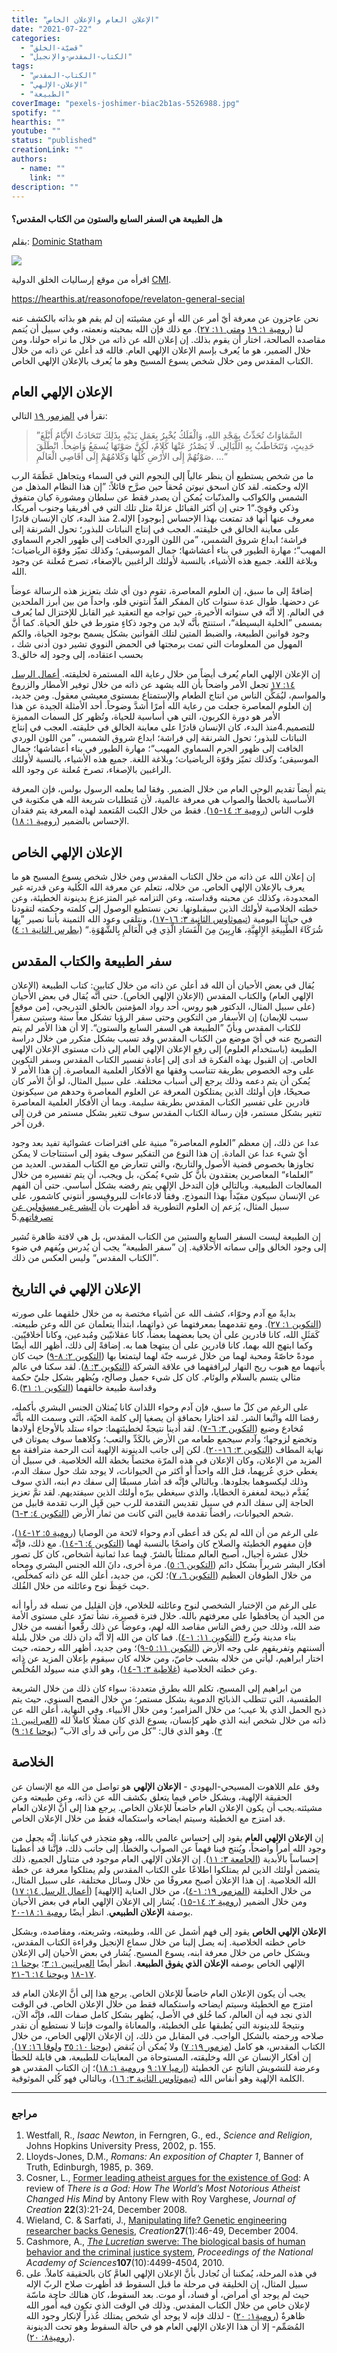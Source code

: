 ```yaml
---
title: "الإعلان العام والإعلان الخاص"
date: "2021-07-22"
categories: 
  - "قضيّة-الخلق"
  - "الكتاب-المقدس-والإنجيل"
tags: 
  - "الكتاب-المقدس"
  - "الإعلان-الإلهي"
  - "الطبيعة"
coverImage: "pexels-joshimer-biac2b1as-5526988.jpg"
spotify: ""
hearthis: ""
youtube: ""
status: "published"
creationLink: ""
authors:
  - name: ""
    link: ""
description: ""
---
```


#### هل الطبيعة هي السفر السابع والستون من الكتاب المقدس؟

بقلم: [Dominic Statham](https://creation.com/dominic-statham)

[![](https://arabcreationisthome.files.wordpress.com/2021/05/cmi.png?w=150)](https://creation.com/a/15235)

اقرأه من موقع إرساليات الخلق الدولية [CMI](https://creation.com/a/15235).

https://hearthis.at/reasonofope/revelaton-general-secial

نحن عاجزون عن معرفة أيّ أمر عن الله أو عن مشيئته إن لم يقم هو بذاته بالكشف عنه لنا ([رومية ١: ١٩](https://my.bible.com/bible/101/ROM.1.19.keh) و[متى ١١](https://my.bible.com/bible/101/MAT.11.27.keh)[: ٢٧](https://my.bible.com/bible/101/MAT.11.27.keh)). مع ذلك فإن الله بمحبته ونعمته، وفي سبيل أن يُتمم مقاصده الصالحة، اختار أن يقوم بذلك. إن إعلان الله عن ذاته من خلال ما نراه حولنا، ومن خلال الضمير، هو ما يُعرف بإسم الإعلان الإلهي العام. فالله قد أعلن عن ذاته من خلال الكتاب المقدس ومن خلال شخص يسوع المسيح وهو ما يُعرف بالإعلان الإلهي الخاص.

## الإعلان الإلهي العام

نقرأ في [المزمور ١٩](https://www.bible.com/101/psa.19) التالي:

> ”السَّمَاوَاتُ تُحَدِّثُ بِمَجْدِ اللهِ، وَالْفَلَكُ يُخْبِرُ بِعَمَلِ يَدَيْهِ بِذَلِكَ تَتَحَادَثُ الأَيَّامُ أَبْلَغَ حَدِيثٍ، وَتَتَخَاطَبُ بِهِ اللَّيَالِي. لَا يَصْدُرُ عَنْهَا كَلامٌ، لَكِنَّ صَوْتَهَا يُسمَعُ وَاضِحاً. انْطَلَقَ صَوْتُهُمْ إِلَى الأَرْضِ كُلِّهَا وَكَلامُهُمْ إِلَى أَقَاصِي الْعَالَمِ. …“

ما من شخص يستطيع أن ينظر عالياً إلى النجوم التي في السماء ويتجاهل عَظَمَةَ الرب الإله وحكمته. لقد كان اسحق نيوتن مُحقاً حين صرَّح قائلاً: ”إن هذا النظام المذهل من الشمس والكواكب والمذنّبات يُمكن أن يصدر فقط عن سلطان ومشورة كيان متفوق وذكي وقويّ.“1 حتى إن أكثر القبائل عزلةً مثل تلك التي في أفريقيا وجنوب أمريكا، معروف عنها أنها قد تمتعت بهذا الإحساس \[بوجود\] الإله.2 منذ البدء، كان الإنسان قادرًا على معاينة الخالق في خليقته. العجب في إنتاج النباتات للبذور؛ تحول الشرنقة إلى فراشة؛ ابداع شروق الشمس، ”من اللون الوردي الخافت إلى ظهور الجرم السماوي المهيب“؛ مهارة الطيور في بناء أعشاشها؛ جمال الموسيقى؛ وكذلك تميّز وقوّة الرياضيات؛ وبلاغة اللغة. جميع هذه الأشياء، بالنسبة لأولئك الراغبين بالإصغاء، تصرخ مُعلنة عن وجود الله.

إضافةً إلى ما سبق، إن العلوم المعاصرة، تقوم دون أي شك بتعزيز هذه الرسالة عوضاً عن دحضها. طوال عدة سنوات كان المفكر الفذّ أنتوني فلو، واحداً من بين أبرز الملحدين في العالم. إلا أنَّه في سنواته الأخيرة، حين تواجه مع التعقيد غير القابل للإختزال لما يُعرف بمسمى ”الخلية البسيطة“، استنتج بأنَّه لابد من وجود ذكاءٍ متورط في خلق الحياة. كما أنَّ وجود قوانين الطبيعة، والضبط المتين لتلك القوانين بشكل يسمح بوجود الحياة، والكم المهول من المعلومات التي تمت برمجتها في الحمض النووي تشير دون أدنى شك ، بحسب اعتقاده، إلى وجود إله خالق.3

إن الإعلان الإلهي العام يُعرف أيضاً من خلال رعاية الله المستمرة لخليقته. [أعمال الرسل ١٤: ١٧](https://my.bible.com/bible/101/ACT.14.17) تجعل الأمر واضحاً بأن الله يشهد عن ذاته من خلال توفير الأمطار والزروع والمواسم، ليُمَكِّن الناس من انتاج الطعام والإستمتاع بمستوى معيشي معقول. ومن جديد، إن العلوم المعاصرة جعلت من رعاية الله أمرًا أشدَّ وضوحاً. أحد الأمثلة الجيدة عن هذا الأمر هو دورة الكربون، التي هي أساسية للحياة، وتُظهر كل السمات المميزة للتصميم.4منذ البدء، كان الإنسان قادرًا على معاينة الخالق في خليقته. العجب في إنتاج النباتات للبذور؛ تحول الشرنقة إلى فراشة؛ ابداع شروق الشمس، ”من اللون الوردي الخافت إلى ظهور الجرم السماوي المهيب“؛ مهارة الطيور في بناء أعشاشها؛ جمال الموسيقى؛ وكذلك تميّز وقوّة الرياضيات؛ وبلاغة اللغة. جميع هذه الأشياء، بالنسبة لأولئك الراغبين بالإصغاء، تصرخ مُعلنة عن وجود الله.

يتم أيضاً تقديم الوحي العام من خلال الضمير. وفقا لما يعلمه الرسول بولس، فإن المعرفة الأساسية بالخطأ والصواب هي معرفة عالمية، لأن مُتطلبات شريعة الله هي مكتوبة في قلوب الناس ([رومية ٢: ١٤-١٥](https://my.bible.com/bible/101/ROM.2.14-15)). فقط من خلال الكبت المُتعمد لهذه المعرفة يتم فقدان الإحساس بالضمير ([رومية ١: ١٨](https://my.bible.com/bible/101/ROM.1.18)).

## الإعلان الإلهي الخاص

إن إعلان الله عن ذاته من خلال الكتاب المقدس ومن خلال شخص يسوع المسيح هو ما يعرف بالإعلان الإلهي الخاص. من خلاله، نتعلم عن معرفة الله الكُلية وعن قدرته غير المحدودة، وكذلك عن محبته وقداسته، وعن التزامه غير المتزعزع بدينونة الخطيئة، وعن خطته الخلاصية لأولئك الذين سيقبلونها. نحن نستطيع الوصول إلى كلمته وحكمته لتقودنا في حياتنا اليومية ([تيموثاوس الثانية ٣: ١٦-١٧](https://my.bible.com/bible/101/2TI.3.16-17.keh))، ونتلقى وعود الله الثمينة بأننا نصير ”بِهَا شُرَكَاءَ الطَّبِيعَةِ الإِلهِيَّةِ، هَارِبِينَ مِنَ الْفَسَادِ الَّذِي فِي الْعَالَمِ بِالشَّهْوَةِ.“ ([بطرس الثانية ١: ٤](https://my.bible.com/bible/101/2PE.1.4))

## سفر الطبيعة والكتاب المقدس

يُقال في بعض الأحيان أن الله قد أعلن عن ذاته من خلال كتابين: كتاب الطبيعة (الإعلان الإلهي العام) والكتاب المقدس (الإعلان الإلهي الخاص). حتى أنَّه يُقال في بعض الأحيان (على سبيل المثال، الدكتور هيو روس، أحد رواد المؤمنين بالخلق التدريجي، \[من موقع\] سبب للإيمان) إن الأسفار من التكوين وحتى سفر الرؤيا تشكل معاً ستة وستين سفراً للكتاب المقدس وبأنّ ”الطبيعة هي السفر السابع والستون“. إلا أن هذا الأمر لم يتم التصريح عنه في أيّ موضع من الكتاب المقدس وقد تسبب بشكل متكرر من خلال دراسة الطبيعة (باستخدام العلوم) إلى رفع الإعلان الإلهي العام إلى ذات مستوى الإعلان الإلهي الخاص. إن القبول بهذه الفكرة قد أدى إلى إعادة تفسير الكتاب المقدس وسفر التكوين على وجه الخصوص بطريقة تتناسب وفقها مع الأفكار العلمية المعاصرة. إن هذا الأمر لا يُمكن أن يتم دعمه وذلك يرجع إلى أسباب مختلفة. على سبيل المثال، لو أنَّ الأمر كان صحيحًا، فإن أولئك الذين يمتلكون المعرفة عن العلوم المعاصرة وحدهم من سيكونون قادرين على تفسير الكتاب المقدس بطريقة سليمة. وبما أن الأفكار العلمية المعاصرة تتغير بشكل مستمر، فإن رسالة الكتاب المقدس سوف تتغير بشكل مستمر من قرن إلى قرن آخر.

عدا عن ذلك، إن معظم ”العلوم المعاصرة“ مبنية على افتراضات عشوائية تفيد بعد وجود أيّ شيء عدا عن المادة. إن هذا النوع من التفكير سوف يقود إلى استنتاجات لا يمكن تجاوزها بخصوص قضية الأصول والتاريخ، والتي تتعارض مع الكتاب المقدس. العديد من ”العلماء“ المعاصرين يعتقدون بأنَّ كل شيء يُمكن، بل ويجب، أن يتم تفسيره من خلال المعالجات الطبيعية. وبالتالي فإن التدخل الإلهي يتم رفضه بشكل أساسي. حتى أن الفهم عن الإنسان سيكون مقيّداً بهذا النموذج. وفقاً لادعاءات للبروفيسور أنتوني كاشمور، على سبيل المثال، يُزعم إن العلوم التطورية قد أظهرت بأن [البشر غير مسؤولين عن تصرفاتهم](https://creation.com/nothing-more-than-a-bag-of-chemicals).5

إن الطبيعة ليست السفر السابع والستين من الكتاب المقدس، بل هي لافتة ظاهرة تُشير إلى وجود الخالق وإلى سماته الأخلاقية. إن ”سفر الطبيعة“ يجب أن يُدرس ويُفهم في ضوء ”الكتاب المقدس“ وليس العكس من ذلك.

## الإعلان الإلهي في التاريخ

بدايةً مع آدم وحوّاء، كشف الله عن أشياء مختصة به من خلال خلقهما على صورته ([التكوين ١: ٢٧](https://my.bible.com/bible/101/GEN.1.27)). ومع تقدمهما بمعرفتهما عن ذواتهما، ابتدأا يتعلمان عن الله وعن طبيعته. كَمَثَلِ الله، كانا قادرين على أن يحبا بعضهما بعضاً، كانا عقلانيّين ومُبدعين، وكانا أخلاقيّين. وكما ابتهج الله بهما، كانا قادرين على أن يبتهجا هما به. إضافةً إلى ذلك، أظهر الله أيضًا مودةً خاصّةً ومحبة لهما من خلال غرسه جنّة لهما ليتمتعا بها ([التكوين ٢: ٨-٩](https://my.bible.com/bible/101/GEN.2.8-9)) حيث كان يأتيهما مع هبوب ريح النهار ليرافقهما في علاقة الشركة ([التكوين ٣: ٨](https://my.bible.com/bible/101/GEN.3.8)). لقد سكنا في عالم مثالي يتسم بالسلام والوئام. كان كل شيء جميل وصالح، ويُظهر بشكل جليّ حكمة وقداسة طبيعة خالقهما ([التكوين ١: ٣١](https://my.bible.com/bible/101/GEN.1.31)).6

على الرغم من كلّ ما سبق، فإن آدم وحواء اللذان كانا يُمثلان الجنس البشري بأكمله، رفضا الله واتَّبعا الشر. لقد اختارا بحماقة أن يصغيا إلى كلمة الحيّة، التي وسمت الله بأنَّه مُخادع وضيع ([التكوين ٣: ٦-٧](https://my.bible.com/bible/101/GEN.3.6-7)). لقد أُدينا نتيجةً لخطيئتهما: حواء ستلد بالأوجاع أولادها وتخضع لزوجها؛ وآدم سيجمع طعامه من الأرض بالكَدِّ والتعب؛ وكلاهما سوف يموتان في نهاية المطاف ([التكوين ٣: ١٦-٢٠](https://my.bible.com/bible/101/GEN.3.16-20)). لكن إلى جانب الدينونة الإلهية أتت الرحمة مترافقة مع المزيد من الإعلان، وكان الإعلان في هذه المرّة مختصاً بخطة الله الخلاصية. في سبيل أن يغطي خزي عُريِهما، قتل الله واحداً أو أكثر من الحيوانات، لا يوجد شك حول سفك الدم، وذلك ليكسوهما بجلودها. وبالتالي فإنَّه قد أشار مسبقًا إلى سفك دم ابنه، الذي سوف يُقدَّم ذبيحة لمغفرة الخطايا، والذي سيغطي ببرّه أولئك الذين سيفتديهم. لقد تمَّ تعزيز الحاجة إلى سفك الدم في سبيل تقديس التقدمة للرب حين قَبِل الرب تقدمة قابيل من شحم الحيوانات، رافضاً تقدمة قايين التي كانت من ثمار الأرض ([التكوين ٤: ٣-٦](https://my.bible.com/bible/101/GEN.4.3-6)).

على الرغم من أن الله لم يكن قد أعطى آدم وحواء لائحة من الوصايا ([رومية ٥: ١٢-١٤](https://my.bible.com/bible/101/ROM.5.12-14))، فإن مفهوم الخطيئة والصلاح كان واضحًا بالنسبة لهما ([التكوين ٤: ٦-١٤](https://my.bible.com/bible/101/GEN.4.6-14)). مع ذلك، فإنَّه خلال عشرة أجيال، أصبح العالم ممتلئاً بالشرّ. فيما عدا ثمانية أشخاص، كان كل تصور أفكار البشر شريراً بشكل دائم ([التكوين ٦: ٥](https://my.bible.com/bible/101/GEN.6.5)). مرة أُخرى، دانَ الله الجنس البشري ومحاه من خلال الطوفان العظيم ([التكوين ٦، ٧](https://my.bible.com/bible/101/GEN.6))؛ لكن، من جديد، أعلن الله عن ذاته كمخلّص، حيث حَفِظَ نوح وعائلته من خلال الفُلك.

على الرغم من الإختبار الشخصي لنوح وعائلته للخلاص، فإن القليل من نسله قد رأوا أنه من الجيد أن يحافظوا على معرفتهم بالله. خلال فترة قصيرة، نشأ تمرّد على مستوى الأمة ضد الله، وذلك حين رفض الناس مقاصد الله لهم، وعوضاً عن ذلك رفَّعوا أنفسه من خلال بناء مدينة وبُرج ([التكوين ١١: ١-٤](https://my.bible.com/bible/101/GEN.11.1-4)). فما كان من الله إلا أنَّه دان ذلك من خلال بلبلة ألسنتهم وتفريقهم على وجه الأرض ([التكوين ١١: ٥-٩](https://my.bible.com/bible/101/GEN.11.5-9))؛ ومن جديد، أظهر الله رحمته، حيث اختار ابراهيم، ليأتي من خلاله بشعب خاصّ، ومن خلاله كان سيقوم بإعلان المزيد عن ذاته وعن خطته الخلاصية ([غلاطية ٣: ٦-١٤](https://my.bible.com/bible/101/GAL.3.6-14))، وهو الذي منه سيولد المُخلِّص.

من ابراهيم إلى المسيح، تكلم الله بطرق متعددة: سواء كان ذلك من خلال الشريعة الطقسية، التي تتطلب الذبائح الدموية بشكل مستمر؛ من خلال الفصح السنوي، حيث يتم ذبح الحمل الذي بلا عيب؛ من خلال المزامير؛ ومن خلال الأنبياء. وفي النهاية، أعلن الله عن ذاته من خلال شخص ابنه الذي ظهر كإنسان، يسوع الذي كان ممثلًا كاملاً لله ([العبرانيين ١: ٣](https://my.bible.com/bible/101/HEB.1.3)). وهو الذي قال: ”كل من رآني قد رأى الآب“ ([يوحنا ١٤: ٩](https://my.bible.com/bible/101/JHN.14.9))

## الخلاصة

وفق علم اللاهوت المسيحي-اليهودي - **الإعلان الإلهي** هو تواصل من الله مع الإنسان عن الحقيقة الإلهية، وبشكل خاص فيما يتعلق بكشف الله عن ذاته، وعن طبيعته وعن مشيئته.يجب أن يكون الإعلان العام خاضعاً للإعلان الخاص. يرجع هذا إلى أنَّ الإعلان العام قد امتزج مع الخطيئة وسيتم ايضاحه واستكماله فقط من خلال الإعلان الخاص.

إن **الإعلان الإلهي العام** يقود إلى إحساس عالمي بالله، وهو متجذر في كياننا. إنَّه يجعل من وجود الله أمراً واضحاً، ويُنتج فينا فهماً عن الصواب والخطأ. إلى جانب ذلك، فإنَّنا قد أُعطينا إحساساً بالأبدية ([الجامعة ٣: ١١](https://my.bible.com/bible/101/ECC.3.11)). إن الإعلان الإلهي العام موجود في متناول الجميع، ذلك يتضمن أولئك الذين لم يمتلكوا اطلاعًا على الكتاب المقدس ولم يمتلكوا معرفة عن خطة الله الخلاصية. إن هذا الإعلان أصبح معروفًا من خلال وسائل مختلفة، على سبيل المثال، من خلال الخليقة ([المزمور ١٩: ١-٤](https://my.bible.com/bible/101/PSA.19.1-4))، من خلال العناية \[الإلهية\] ([أعمال الرسل ١٤: ١٧](https://my.bible.com/bible/101/ACT.14.17)) ومن خلال الضمير ([رومية ٢: ١٤-١٥](https://my.bible.com/bible/101/ROM.2.14-15)). يُشار إلى الإعلان الإلهي العام في بعض الأحيان بوصفة **الإعلان الطبيعي**. انظر أيضًا [رومية ١](https://my.bible.com/bible/101/ROM.1.18-20)[: ١٨-٢٠](https://my.bible.com/bible/101/ROM.1.18-20).

**الإعلان الإلهي الخاص** يقود إلى فهم أشمل عن الله، وطبيعته، وشريعته، ومقاصده، وبشكل خاص خطته الخلاصية. إنه يصل إلينا من خلال سماع الإنجيل وقراءة الكتاب المقدس، وبشكل خاص من خلال معرفة ابنه، يسوع المسيح. يُشار في بعض الأحيان إلى الإعلان الإلهي الخاص بوصفه **الإعلان الذي يفوق الطبيعة**. انظر أيضًا [العبرانيين ١](https://my.bible.com/bible/101/HEB.1.3)[: ٣](https://my.bible.com/bible/101/HEB.1.3)؛ [يوحنا ١](https://my.bible.com/bible/101/JHN.1.17-18)[: ١٧-١٨](https://my.bible.com/bible/101/JHN.1.17-18) و[يوحنا ١٤](https://my.bible.com/bible/101/JHN.14.6-21)[: ٦-٢١](https://my.bible.com/bible/101/JHN.14.6-21).

يجب أن يكون الإعلان العام خاضعاً للإعلان الخاص. يرجع هذا إلى أنَّ الإعلان العام قد امتزج مع الخطيئة وسيتم ايضاحه واستكماله فقط من خلال الإعلان الخاص. في الوقت الذي نجد فيه أن العالم، كما خُلق في الأصل، يُظهر بشكل كامل صفات الله، فإنَّه الآن، ونتيجةً للدينونة التي يُطبقها على الخطيئة، والمعاناة والموت فإننا لا نستطيع أن نقدر صلاحه ورحمته بالشكل الواجب. في المقابل من ذلك، إن الإعلان الإلهي الخاص، من خلال الكتاب المقدس، هو كامل ([مزمور ١٩: ٧](https://my.bible.com/bible/101/PSA.19.7)) ولا يُمكن أن يُنقض ([يوحنا ١٠: ٣٥](https://my.bible.com/bible/101/JHN.10.35) و[لوقا ١٦](https://my.bible.com/bible/101/LUK.16.17)[: ١٧](https://my.bible.com/bible/101/LUK.16.17)). إن أفكار الإنسان عن الله وخليقته، المستوحاة من المعاينات للطبيعة، هي قابلة للخطأ وعرضة للتشويش الناتج عن الخطيئة ([ارميا ١٧: ٩](https://my.bible.com/bible/101/JER.17.9) و[رومية ١](https://my.bible.com/bible/101/ROM.1.18)[: ١٨](https://my.bible.com/bible/101/ROM.1.18))؛ إن الكتاب المقدس هو الكلمة الإلهية وهو أنفاس الله ([تيموثاوس الثانية ٣: ١٦](https://my.bible.com/bible/101/2TI.3.16))، وبالتالي فهو كُلي الموثوقية.

* * *

### مراجع

1. Westfall, R., _Isaac Newton_, in Ferngren, G., ed., _Science and Religion_, Johns Hopkins University Press, 2002, p. 155. 
2. Lloyds-Jones, D.M., _Romans: An exposition of Chapter 1_, Banner of Truth, Edinburgh, 1985, p. 369. 
3. Cosner, L., [Former leading atheist argues for the existence of God](https://creation.com/review-there-is-a-god-by-antony-flew): A review of _There is a God: How The World’s Most Notorious Atheist Changed His Mind_ by Antony Flew with Roy Varghese, _Journal of Creation_ **22**(3):21-24, December 2008. 
4. Wieland, C. & Sarfati, J., [Manipulating life? Genetic engineering researcher backs Genesis](https://creation.com/manipulating-life-dr-eirich-interview), _Creation_**27**(1):46-49, December 2004. 
5. Cashmore, A., [_The Lucretian_ swerve: The biological basis of human behavior and the criminal justice system](http://www.pnas.org/content/107/10/4499.full.pdf%20html), _Proceedings of the National Academy of Sciences_**107**(10):4499-4504, 2010. 
6. في هذه المرحلة، يُمكننا أن نُجادل بأنَّ الإعلان الإلهي العامَّ كان بالحقيقة كاملاً. على سبيل المثال، إن الخليقة في مرحلة ما قبل السقوط قد أظهرت صلاح الربّ الإله حيث لم يوجد أي أمراض، أو فساد، أو موت. بعد السقوط، كان هنالك حاجة ماسّة لإعلان خاص من خلال الكتاب المقدس. وذلك في الوقت الذي تكون فيه أُمور الله ظاهرةٌ ([رومية١: ٢٠](https://my.bible.com/bible/101/ROM.1.20)) - لذلك فإنه لا يوجد أي شخص يمتلك عُذراً لإنكار وجود الله المُصَمِّم- إلا أن هذا الإعلان الإلهي العام هو في حالة السقوط وهو تحت الدينونة ([رومية٨: ٢٠](https://my.bible.com/bible/101/ROM.8.20)).
